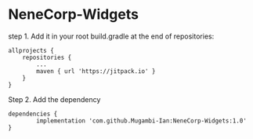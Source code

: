 # NeneCorp-Widgets
step 1. Add it in your root build.gradle at the end of repositories:  

	allprojects {
		repositories {
			...
			maven { url 'https://jitpack.io' }
		}
	}  
  
Step 2. Add the dependency

	dependencies {
	        implementation 'com.github.Mugambi-Ian:NeneCorp-Widgets:1.0'
	}

